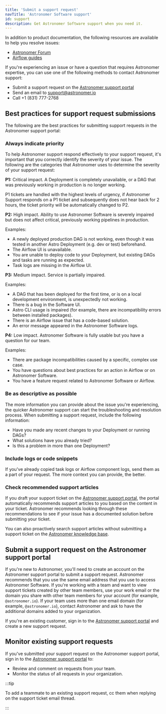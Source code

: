 ```yaml
---
title: 'Submit a support request'
navTitle: 'Astronomer Software support'
id: support
description: Get Astronomer Software support when you need it.
---
```


In addition to product documentation, the following resources are available to help you resolve issues:

- [Astronomer Forum](https://forum.astronomer.io)
- [Airflow guides](https://docs.astronomer.io/learn/)

If you're experiencing an issue or have a question that requires Astronomer expertise, you can use one of the following methods to contact Astronomer support:

- Submit a support request on the [Astronomer support portal](https://support.astronomer.io/hc/en-us)
- Send an email to [support@astronomer.io](mailto:support@astronomer.io)
- Call +1 (831) 777-2768

## Best practices for support request submissions

The following are the best practices for submitting support requests in the Astronomer support portal:

### Always indicate priority

To help Astronomer support respond effectively to your support request, it's important that you correctly identify the severity of your issue. The following are the categories that Astronomer uses to determine the severity of your support request:

**P1:** Critical impact. A Deployment is completely unavailable, or a DAG that was previously working in production is no longer working.

P1 tickets are handled with the highest levels of urgency, if Astronomer Support responds on a P1 ticket and subsequently does not hear back for 2 hours, the ticket priority will be automatically changed to P2.

**P2:** High impact. Ability to use Astronomer Software is severely impaired but does not affect critical, previously working pipelines in production.

Examples:

- A newly deployed production DAG is not working, even though it was tested in another Astro Deployment (e.g. dev or test) beforehand.
- The Airflow UI is unavailable.
- You are unable to deploy code to your Deployment, but existing DAGs and tasks are running as expected.
- Task logs are missing in the Airflow UI.

**P3:** Medium impact. Service is partially impaired.

Examples:

- A DAG that has been deployed for the first time, or is on a local development environment, is unexpectedly not working.
- There is a bug in the Software UI.
- Astro CLI usage is impaired (for example, there are incompatibility errors between installed packages).
- There is an Airflow issue that has a code-based solution.
- An error message appeared in the Astronomer Software logs.

**P4:** Low impact. Astronomer Software is fully usable but you have a question for our team.

Examples:

- There are package incompatibilities caused by a specific, complex use case.
- You have questions about best practices for an action in Airflow or on Astronomer Software.
- You have a feature request related to Astronomer Software or Airflow.

### Be as descriptive as possible

The more information you can provide about the issue you're experiencing, the quicker Astronomer support can start the troubleshooting and resolution process. When submitting a support request, include the following information:

- Have you made any recent changes to your Deployment or running DAGs?
- What solutions have you already tried?
- Is this a problem in more than one Deployment?

### Include logs or code snippets

If you've already copied task logs or Airflow component logs, send them as a part of your request. The more context you can provide, the better.

### Check recommended support articles

If you draft your support ticket on the [Astronomer support portal](https://support.astronomer.io), the portal automatically recommends support articles to you based on the content in your ticket. Astronomer recommends looking through these recommendations to see if your issue has a documented solution before submitting your ticket. 

You can also proactively search support articles without submitting a support ticket on the [Astronomer knowledge base](https://support.astronomer.io/hc/en-us).

## Submit a support request on the Astronomer support portal

If you're new to Astronomer, you'll need to create an account on the Astronomer support portal to submit a support request. Astronomer recommends that you use the same email address that you use to access Astronomer Software. If you're working with a team and want to view support tickets created by other team members, use your work email or the domain you share with other team members for your account (for example, `@astronomer.io`). If your team uses more than one email domain (for example, `@astronomer.io`), contact Astronomer and ask to have the additional domains added to your organization.

If you're an existing customer, sign in to the [Astronomer support portal](https://support.astronomer.io) and create a new support request.

## Monitor existing support requests

If you've submitted your support request on the Astronomer support portal, sign in to the [Astronomer support portal](https://support.astronomer.io) to:

- Review and comment on requests from your team.
- Monitor the status of all requests in your organization.

:::tip

To add a teammate to an existing support request, cc them when replying on the support ticket email thread.

:::
